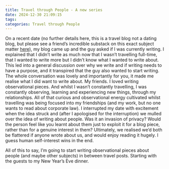 ```yaml
---
title: Travel through People - A new series
date: 2024-12-30 21:09:15
tags:
categories: Travel through People
---
```

On a recent date (no further details here, this is a travel blog not a dating blog, but please see a friend’s incredible substack on this exact subject matter [here](https://areyoumyboyfriend.substack.com/)), my blog came up and the guy asked if I was currently writing. I explained that I didn’t write as much now that I wasn’t travelling full-time, that I wanted to write more but I didn’t know what I wanted to write about. This led into a general discussion over why we write and if writing needs to have a purpose, and it transpired that the guy also wanted to start writing. The whole conversation was lovely and importantly for you, it made me realise what I did want to write about. My friends. I loved writing observational pieces. And whilst I wasn’t constantly travelling, I was constantly observing, learning and experiencing new things, through my relationships. All of that curious and observational energy cultivated whilst travelling was being focused into my friendships (and my work, but no one wants to read about corporate law). I interrupted my date with excitement when the idea struck and (after I apologised for the interruption) we mulled over the idea of writing about people. Was it an invasion of privacy? Would the person feel like you learnt about them just to exploit it for a blog piece, rather than for a genuine interest in them? Ultimately, we realised we’d both be flattered if anyone wrote about us, and would enjoy reading it hugely. I guess human self-interest wins in the end. 

All of this to say, I’m going to start writing observational pieces about people (and maybe other subjects) in between travel posts. Starting with the guests to my New Year’s Eve dinner.